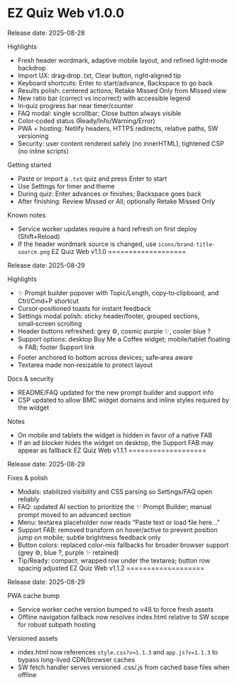 EZ Quiz Web v1.0.0
===================

Release date: 2025-08-28

Highlights
- Fresh header wordmark, adaptive mobile layout, and refined light‑mode backdrop
- Import UX: drag‑drop .txt, Clear button, right‑aligned tip
- Keyboard shortcuts: Enter to start/advance, Backspace to go back
- Results polish: centered actions; Retake Missed Only from Missed view
- New ratio bar (correct vs incorrect) with accessible legend
- In‑quiz progress bar near timer/counter
- FAQ modal: single scrollbar; Close button always visible
- Color‑coded status (Ready/Info/Warning/Error)
- PWA + hosting: Netlify headers, HTTPS redirects, relative paths, SW versioning
- Security: user content rendered safely (no innerHTML), tightened CSP (no inline scripts)

Getting started
- Paste or import a `.txt` quiz and press Enter to start
- Use Settings for timer and theme
- During quiz: Enter advances or finishes; Backspace goes back
- After finishing: Review Missed or All; optionally Retake Missed Only

Known notes
- Service worker updates require a hard refresh on first deploy (Shift+Reload)
- If the header wordmark source is changed, use `icons/brand-title-source.png`
EZ Quiz Web v1.1.0
===================

Release date: 2025-08-29

Highlights
- ✨ Prompt builder popover with Topic/Length, copy‑to‑clipboard, and Ctrl/Cmd+P shortcut
- Cursor‑positioned toasts for instant feedback
- Settings modal polish: sticky header/footer, grouped sections, small‑screen scrolling
- Header buttons refreshed: grey ⚙, cosmic purple ✨, cooler blue ?
- Support options: desktop Buy Me a Coffee widget; mobile/tablet floating ☕ FAB; footer Support link
- Footer anchored to bottom across devices; safe‑area aware
- Textarea made non‑resizable to protect layout

Docs & security
- README/FAQ updated for the new prompt builder and support info
- CSP updated to allow BMC widget domains and inline styles required by the widget

Notes
- On mobile and tablets the widget is hidden in favor of a native FAB
- If an ad blocker hides the widget on desktop, the Support FAB may appear as fallback
EZ Quiz Web v1.1.1
===================

Release date: 2025-08-29

Fixes & polish
- Modals: stabilized visibility and CSS parsing so Settings/FAQ open reliably
- FAQ: updated AI section to prioritize the ✨ Prompt Builder; manual prompt moved to an advanced section
- Menu: textarea placeholder now reads “Paste text or load file here...”
- Support FAB: removed transform on hover/active to prevent position jump on mobile; subtle brightness feedback only
- Button colors: replaced color-mix fallbacks for broader browser support (grey ⚙, blue ?, purple ✨ retained)
- Tip/Ready: compact, wrapped row under the textarea; button row spacing adjusted
EZ Quiz Web v1.1.2
===================

Release date: 2025-08-29

PWA cache bump
- Service worker cache version bumped to v48 to force fresh assets
- Offline navigation fallback now resolves index.html relative to SW scope for robust subpath hosting

Versioned assets
- index.html now references `style.css?v=1.1.3` and `app.js?v=1.1.3` to bypass long-lived CDN/browser caches
- SW fetch handler serves versioned .css/.js from cached base files when offline
